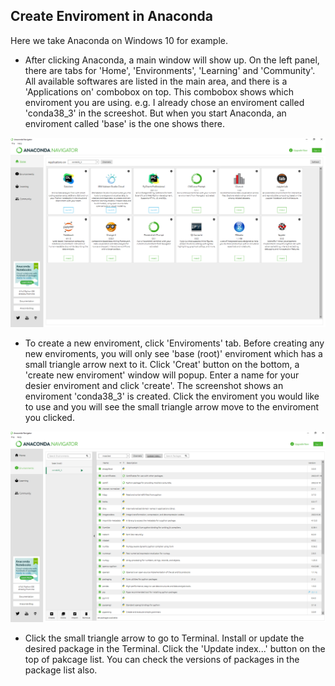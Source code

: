 ## Create Enviroment in Anaconda

Here we take Anaconda on Windows 10 for example. 

- After clicking Anaconda, a main window will show up. On the left panel, there are tabs for 'Home', 'Environments', 'Learning' and 'Community'. All available softwares are listed in the main area, and there is a 'Applications on' combobox on top. This combobox shows which enviroment you are using. e.g. I already chose an enviroment called 'conda38_3' in the screeshot. But when you start Anaconda, an enviroment called 'base' is the one shows there.
<img src="../image/anaconda_0.PNG">


- To create a new enviroment, click 'Enviroments' tab. Before creating any new enviroments, you will only see 'base (root)' enviroment which has a small triangle arrow next to it. Click 'Creat' button on the bottom, a 'create new enviroment' window will popup. Enter a name for your desier enviroment and click 'create'. The screenshot shows an enviroment 'conda38_3' is created. Click the enviroment you would like to use and you will see the small triangle arrow move to the enviroment you clicked.
<img src="../image/anaconda_1.PNG">


- Click the small triangle arrow to go to Terminal. Install or update the desired package in the Terminal. Click the 'Update index...' button on the top of pakcage list. You can check the versions of packages in the package list also.

